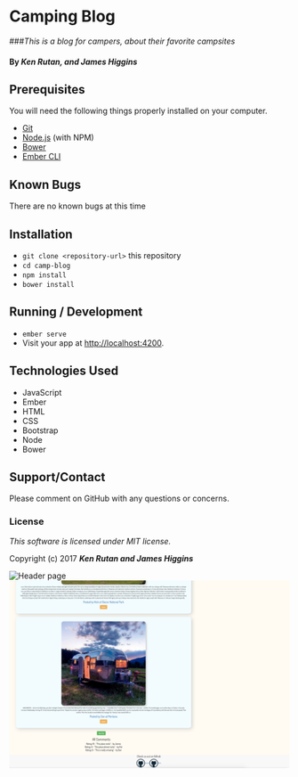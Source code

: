 # Camping Blog

###_This is a blog for campers, about their favorite campsites_


#### By _**Ken Rutan, and James Higgins**_


## Prerequisites

You will need the following things properly installed on your computer.

* [Git](https://git-scm.com/)
* [Node.js](https://nodejs.org/) (with NPM)
* [Bower](https://bower.io/)
* [Ember CLI](https://ember-cli.com/)

## Known Bugs
There are no known bugs at this time

## Installation

* `git clone <repository-url>` this repository
* `cd camp-blog`
* `npm install`
* `bower install`


## Running / Development

* `ember serve`
* Visit your app at [http://localhost:4200](http://localhost:4200).

## Technologies Used
* JavaScript
* Ember
* HTML
* CSS
* Bootstrap
* Node
* Bower

## Support/Contact
Please comment on GitHub with any questions or concerns.

### License
*This software is licensed under MIT license.*

Copyright (c) 2017 **_Ken Rutan and James Higgins_**


![Header page](/images/header.png)
![Footer page](/public/images/footer.png)
